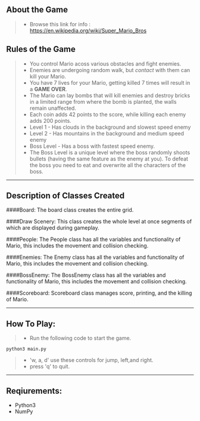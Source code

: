 About the Game
-------------------
> - Browse this link for info : https://en.wikipedia.org/wiki/Super_Mario_Bros

Rules of the Game
-------------------

> - You control Mario acoss various obstacles and fight enemies.
> - Enemies are undergoing random walk, but *contact* with them can kill your Mario.
> - You have 7 lives for your Mario, getting killed 7 times will result in a **GAME OVER**.
> - The Mario can lay bombs that will kill enemies and destroy bricks in a limited range from where the bomb is planted, the walls remain unaffected. 
> - Each coin adds 42 points to the score, while killing each enemy adds 200 points.
> - Level 1 - Has clouds in the background and slowest speed enemy
> - Level 2 - Has mountains in the background and medium speed enemy
> - Boss Level - Has a boss with fastest speed enemy. 
> - The Boss Level is a unique level where the boss randomly shoots bullets (having the same feature as the enemy at you). To defeat the boss you need to eat and overwrite all the characters of the boss.
------------------------

Description of Classes Created
--------------------------------------------
####Board:
The board class creates the entire grid.

####Draw Scenery:
This class creates the whole level at once segments of which are displayed during gameplay.

####People:
The People class has all the variables and functionality of Mario, this includes the movement and collision checking.

####Enemies:
The Enemy class has all the variables and functionality of Mario, this includes the movement and collision checking.

####BossEnemy:
The BossEnemy class has all the variables and functionality of Mario, this includes the movement and collision checking. 

####Scoreboard:
Scoreboard class manages score, printing, and the killing of Mario.

__________________

How To Play:
------------------
>- Run the following code to start the game.
```
python3 main.py
```
>- 'w, a, d' use these controls for jump, left,and right.
>-  press 'q' to quit.

___________________

Reqiurements:
--------------------
- Python3
- NumPy